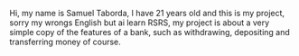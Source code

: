 Hi, my name is Samuel Taborda, I have 21 years old and this is my project, sorry my wrongs English but ai learn RSRS, my project is about a very simple copy of the features of a bank,
such as withdrawing, depositing and transferring money of course. 
